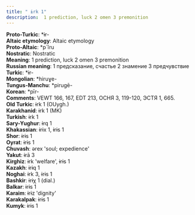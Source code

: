 ```yaml
---
title: " ɨrk 1"
description:  1 prediction, luck 2 omen 3 premonition
---
```


<strong>Proto-Turkic</strong>:  *ɨr-<br>
<strong>Altaic etymology</strong>:  Altaic etymology<br>
<strong> Proto-Altaic</strong>:  *p`ĭru<br>
<strong>Nostratic</strong>:  Nostratic<br>
<strong>Meaning</strong>:  1 prediction, luck 2 omen 3 premonition<br>
<strong>Russian meaning</strong>:  1 предсказание, счастье 2 знамение 3 предчувствие<br>
<strong>Turkic</strong>:  *ɨr-<br>
<strong>Mongolian</strong>:  *hiruɣe-<br>
<strong>Tungus-Manchu</strong>:  *pirugē-<br>
<strong>Korean</strong>:  *pīr-<br>
<strong>Comments</strong>:  VEWT 166, 167, EDT 213, ОСНЯ 3, 119-120, ЭСТЯ 1, 665.<br>
<strong>Old Turkic</strong>:  ɨrk 1 (OUygh.)<br>
<strong>Karakhanid</strong>:  ɨrk 1 (MK)<br>
<strong>Turkish</strong>:  ɨrk 1<br>
<strong>Sary-Yughur</strong>:  ɨrq 1<br>
<strong>Khakassian</strong>:  ɨrɨx 1, ɨrɨs 1<br>
<strong>Shor</strong>:  ɨrɨs 1<br>
<strong>Oyrat</strong>:  ɨrɨs 1<br>
<strong>Chuvash</strong>:  ǝrex 'soul; expedience'<br>
<strong>Yakut</strong>:  ɨrā 3<br>
<strong>Kirghiz</strong>:  ɨrk 'welfare', ɨrɨs 1<br>
<strong>Kazakh</strong>:  ɨrɨq 1<br>
<strong>Noghai</strong>:  ɨrk 3, ɨrɨs 1<br>
<strong>Bashkir</strong>:  ɨrɨχ 1 (dial.)<br>
<strong>Balkar</strong>:  ɨrɨs 1<br>
<strong>Karaim</strong>:  ɨrɨz 'dignity'<br>
<strong>Karakalpak</strong>:  ɨrɨs 1<br>
<strong>Kumyk</strong>:  ɨrɨs 1<br>


